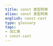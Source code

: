 ```yaml
---
title: const 类型转换
alias: const 类型转换
english: const-cast
type: glossary
tags:
- 词汇表
- const-cast
---
```

